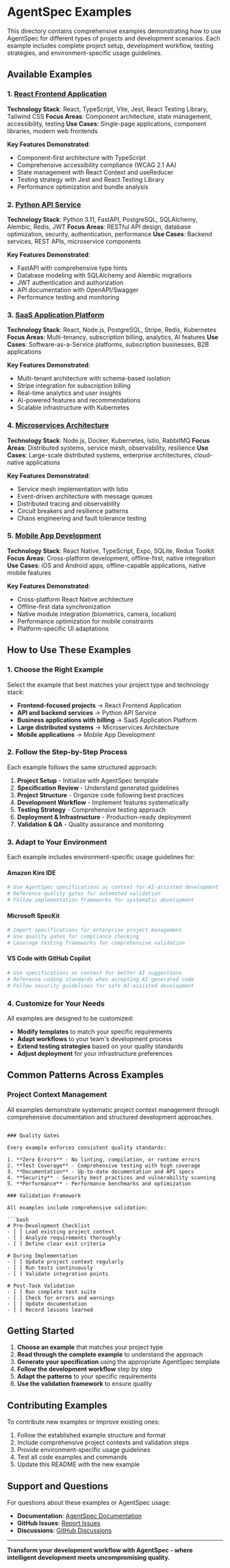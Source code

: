 # AgentSpec Examples

This directory contains comprehensive examples demonstrating how to use AgentSpec for different types of projects and development scenarios. Each example includes complete project setup, development workflow, testing strategies, and environment-specific usage guidelines.

## Available Examples

### 1. [React Frontend Application](react-frontend-app.md)

**Technology Stack**: React, TypeScript, Vite, Jest, React Testing Library, Tailwind CSS
**Focus Areas**: Component architecture, state management, accessibility, testing
**Use Cases**: Single-page applications, component libraries, modern web frontends

**Key Features Demonstrated**:

- Component-first architecture with TypeScript
- Comprehensive accessibility compliance (WCAG 2.1 AA)
- State management with React Context and useReducer
- Testing strategy with Jest and React Testing Library
- Performance optimization and bundle analysis

### 2. [Python API Service](python-api-service.md)

**Technology Stack**: Python 3.11, FastAPI, PostgreSQL, SQLAlchemy, Alembic, Redis, JWT
**Focus Areas**: RESTful API design, database optimization, security, authentication, performance
**Use Cases**: Backend services, REST APIs, microservice components

**Key Features Demonstrated**:

- FastAPI with comprehensive type hints
- Database modeling with SQLAlchemy and Alembic migrations
- JWT authentication and authorization
- API documentation with OpenAPI/Swagger
- Performance testing and monitoring

### 3. [SaaS Application Platform](saas-application.md)

**Technology Stack**: React, Node.js, PostgreSQL, Stripe, Redis, Kubernetes
**Focus Areas**: Multi-tenancy, subscription billing, analytics, AI features
**Use Cases**: Software-as-a-Service platforms, subscription businesses, B2B applications

**Key Features Demonstrated**:

- Multi-tenant architecture with schema-based isolation
- Stripe integration for subscription billing
- Real-time analytics and user insights
- AI-powered features and recommendations
- Scalable infrastructure with Kubernetes

### 4. [Microservices Architecture](microservices-architecture.md)

**Technology Stack**: Node.js, Docker, Kubernetes, Istio, RabbitMQ
**Focus Areas**: Distributed systems, service mesh, observability, resilience
**Use Cases**: Large-scale distributed systems, enterprise architectures, cloud-native applications

**Key Features Demonstrated**:

- Service mesh implementation with Istio
- Event-driven architecture with message queues
- Distributed tracing and observability
- Circuit breakers and resilience patterns
- Chaos engineering and fault tolerance testing

### 5. [Mobile App Development](mobile-app-development.md)

**Technology Stack**: React Native, TypeScript, Expo, SQLite, Redux Toolkit
**Focus Areas**: Cross-platform development, offline-first, native integration
**Use Cases**: iOS and Android apps, offline-capable applications, native mobile features

**Key Features Demonstrated**:

- Cross-platform React Native architecture
- Offline-first data synchronization
- Native module integration (biometrics, camera, location)
- Performance optimization for mobile constraints
- Platform-specific UI adaptations

## How to Use These Examples

### 1. Choose the Right Example

Select the example that best matches your project type and technology stack:

- **Frontend-focused projects** → React Frontend Application
- **API and backend services** → Python API Service
- **Business applications with billing** → SaaS Application Platform
- **Large distributed systems** → Microservices Architecture
- **Mobile applications** → Mobile App Development

### 2. Follow the Step-by-Step Process

Each example follows the same structured approach:

1. **Project Setup** - Initialize with AgentSpec template
2. **Specification Review** - Understand generated guidelines
3. **Project Structure** - Organize code following best practices
4. **Development Workflow** - Implement features systematically
5. **Testing Strategy** - Comprehensive testing approach
6. **Deployment & Infrastructure** - Production-ready deployment
7. **Validation & QA** - Quality assurance and monitoring

### 3. Adapt to Your Environment

Each example includes environment-specific usage guidelines for:

#### Amazon Kiro IDE

```bash
# Use AgentSpec specifications as context for AI-assisted development
# Reference quality gates for automated validation
# Follow implementation frameworks for systematic development
```

#### Microsoft SpecKit

```bash
# Import specifications for enterprise project management
# Use quality gates for compliance checking
# Leverage testing frameworks for comprehensive validation
```

#### VS Code with GitHub Copilot

```bash
# Use specifications as context for better AI suggestions
# Reference coding standards when accepting AI-generated code
# Follow security guidelines for safe AI-assisted development
```

### 4. Customize for Your Needs

All examples are designed to be customized:

- **Modify templates** to match your specific requirements
- **Adapt workflows** to your team's development process
- **Extend testing strategies** based on your quality standards
- **Adjust deployment** for your infrastructure preferences

## Common Patterns Across Examples

### Project Context Management

All examples demonstrate systematic project context management through comprehensive documentation and structured development approaches.
```

### Quality Gates

Every example enforces consistent quality standards:

1. **Zero Errors** - No linting, compilation, or runtime errors
2. **Test Coverage** - Comprehensive testing with high coverage
3. **Documentation** - Up-to-date documentation and API specs
4. **Security** - Security best practices and vulnerability scanning
5. **Performance** - Performance benchmarks and optimization

### Validation Framework

All examples include comprehensive validation:

```bash
# Pre-Development Checklist
- [ ] Load existing project context
- [ ] Analyze requirements thoroughly
- [ ] Define clear exit criteria

# During Implementation
- [ ] Update project context regularly
- [ ] Run tests continuously
- [ ] Validate integration points

# Post-Task Validation
- [ ] Run complete test suite
- [ ] Check for errors and warnings
- [ ] Update documentation
- [ ] Record lessons learned
```

## Getting Started

1. **Choose an example** that matches your project type
2. **Read through the complete example** to understand the approach
3. **Generate your specification** using the appropriate AgentSpec template
4. **Follow the development workflow** step by step
5. **Adapt the patterns** to your specific requirements
6. **Use the validation framework** to ensure quality

## Contributing Examples

To contribute new examples or improve existing ones:

1. Follow the established example structure and format
2. Include comprehensive project contexts and validation steps
3. Provide environment-specific usage guidelines
4. Test all code examples and commands
5. Update this README with the new example

## Support and Questions

For questions about these examples or AgentSpec usage:

- **Documentation**: [AgentSpec Documentation](../docs/)
- **GitHub Issues**: [Report Issues](https://github.com/keyurgolani/AgentSpec/issues)
- **Discussions**: [GitHub Discussions](https://github.com/keyurgolani/AgentSpec/discussions)

---

**Transform your development workflow with AgentSpec - where intelligent development meets uncompromising quality.**
